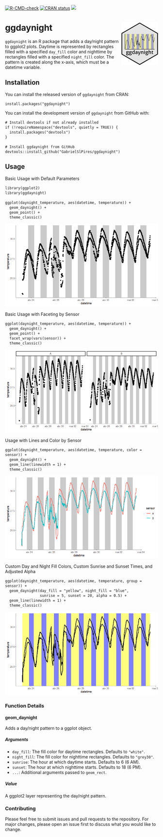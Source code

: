 <!-- badges: start -->
[![R-CMD-check](https://github.com/GabrielSlPires/ggdaynight/actions/workflows/R-CMD-check.yaml/badge.svg)](https://github.com/GabrielSlPires/ggdaynight/actions/workflows/R-CMD-check.yaml)
[![CRAN status](https://www.r-pkg.org/badges/version/ggdaynight)](https://CRAN.R-project.org/package=ggdaynight)
[![](https://cranlogs.r-pkg.org/badges/grand-total/ggdaynight)](https://cran.r-project.org/package=ggdaynight)
<!-- badges: end -->

# ggdaynight <img src="man/figures/logo.png" align="right" height="139" alt="" />

`ggdaynight` is an R package that adds a day/night pattern to ggplot2 plots. Daytime is represented by rectangles filled with a specified `day_fill` color and nighttime by rectangles filled with a specified `night_fill` color. The pattern is created along the x-axis, which must be a datetime variable.

## Installation

You can install the released version of `ggdaynight` from CRAN:

```
install.packages("ggdaynight")
```

You can install the development version of `ggdaynight` from GitHub with:

```
# Install devtools if not already installed
if (!requireNamespace("devtools", quietly = TRUE)) {
  install.packages("devtools")
}

# Install ggdaynight from GitHub
devtools::install_github("GabrielSlPires/ggdaynight")
```
## Usage
Basic Usage with Default Parameters
```
library(ggplot2)
library(ggdaynight)

ggplot(daynight_temperature, aes(datetime, temperature)) +
  geom_daynight() +
  geom_point() +
  theme_classic()
```
![basic plot](man/figures/basic-plot.png)

Basic Usage with Faceting by Sensor
```
ggplot(daynight_temperature, aes(datetime, temperature)) +
  geom_daynight() +
  geom_point() +
  facet_wrap(vars(sensor)) +
  theme_classic()
```
![facet plot](man/figures/facet-plot.png)

Usage with Lines and Color by Sensor
```
ggplot(daynight_temperature, aes(datetime, temperature, color = sensor)) +
  geom_daynight() +
  geom_line(linewidth = 1) +
  theme_classic()
```
![color plot](man/figures/color-plot.png)

Custom Day and Night Fill Colors, Custom Sunrise and Sunset Times, and Adjusted Alpha
```
ggplot(daynight_temperature, aes(datetime, temperature, group = sensor)) +
  geom_daynight(day_fill = "yellow", night_fill = "blue",
                sunrise = 5, sunset = 20, alpha = 0.5) +
  geom_line(linewidth = 1) +
  theme_classic()
```
![custom plot](man/figures/custom-plot.png)

### Function Details

#### geom_daynight

Adds a day/night pattern to a ggplot object.

##### Arguments

* `day_fill`: The fill color for daytime rectangles. Defaults to `"white"`.
* `night_fill`: The fill color for nighttime rectangles. Defaults to `"grey30"`.
* `sunrise`: The hour at which daytime starts. Defaults to 6 (6 AM).
* `sunset`: The hour at which nighttime starts. Defaults to 18 (6 PM).
* `...`: Additional arguments passed to `geom_rect`.

##### Value

A ggplot2 layer representing the day/night pattern.

### Contributing

Please feel free to submit issues and pull requests to the repository. For major changes, please open an issue first to discuss what you would like to change.
